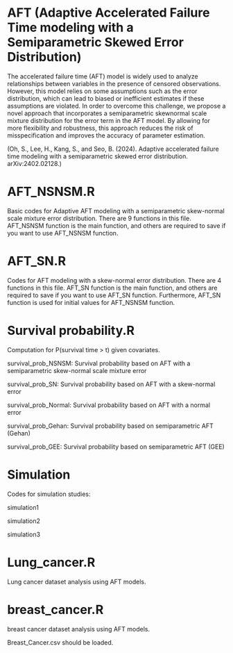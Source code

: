 # AFT (Adaptive Accelerated Failure Time modeling with a Semiparametric Skewed Error Distribution)
The accelerated failure time (AFT) model is widely used to analyze relationships between variables in the presence of censored observations. However, this model relies on some assumptions such as the error distribution, which can lead to biased or inefficient estimates if these assumptions are violated. In order to overcome this challenge, we propose a novel approach that incorporates a semiparametric skewnormal scale mixture distribution for the error term in the AFT model. By allowing for more flexibility and robustness, this approach reduces the risk of misspecification
and improves the accuracy of parameter estimation. 

(Oh, S., Lee, H., Kang, S., and Seo, B. (2024). Adaptive accelerated failure time modeling with a semiparametric skewed error distribution. arXiv:2402.02128.)


# AFT_NSNSM.R
Basic codes for Adaptive AFT modeling with a semiparametric skew-normal scale mixture error distribution. There are 9 functions in this file. AFT_NSNSM function is the main function, and others are required to save if you want to use AFT_NSNSM function.

# AFT_SN.R
Codes for AFT modeling with a skew-normal error distribution. There are 4 functions in this file. AFT_SN function is the main function, and others are required to save if you want to use AFT_SN function. Furthermore, AFT_SN function is used for initial values for AFT_NSNSM function.

# Survival probability.R
Computation for P(survival time > t) given covariates.

survival_prob_NSNSM: Survival probability based on AFT with a semiparametric skew-normal scale mixture error

survival_prob_SN: Survival probability based on AFT with a skew-normal error

survival_prob_Normal: Survival probability based on AFT with a normal error

survival_prob_Gehan: Survival probability based on semiparametric AFT (Gehan) 

survival_prob_GEE: Survival probability based on semiparametric AFT (GEE) 

# Simulation
Codes for simulation studies:

simulation1

simulation2

simulation3

# Lung_cancer.R
Lung cancer dataset analysis using AFT models.

# breast_cancer.R
breast cancer dataset analysis using AFT models.

Breast_Cancer.csv should be loaded.
